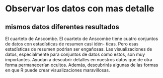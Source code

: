 # Observar los datos con mas detalle

## mismos datos diferentes resultados

El cuarteto de Anscombe. El cuarteto de Anscombe tiene cuatro conjuntos de datos con estadísticas de resumen casi idén-
ticas. Pero esas estadísticas de resumen podrían ser engañosas. Las visualizaciones de datos, especialmente para conjuntos
de datos como estos, son muy importantes. Ayudan a descubrir detalles en nuestros datos que de otra forma permanecerían
ocultos. Además, descubrirás algunas de las formas en que R puede crear visualizaciones maravillosas.
